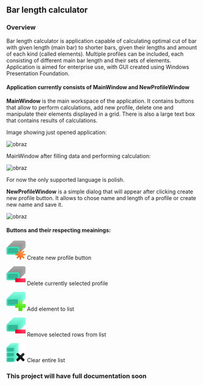 ## Bar length calculator
### Overview 
Bar length calculator is application capable of calculating optimal cut of bar with given length (main bar) to shorter bars, given their lengths and amount of each kind (called elements).
Multiple profiles can be included, each consisting of different main bar length and their sets of elements.
Application is aimed for enterprise use, with GUI created using Windows Presentation Foundation.

#### Application currently consists of MainWindow and NewProfileWindow
**MainWindow** is the main workspace of the application. It contains buttons that allow to perform calculations, add new profile, delete one and manipulate their elements displayed in a grid. There is also a large text box that contains results of calculations.

Image showing just opened application:

![obraz](https://user-images.githubusercontent.com/72377791/161540259-13369c76-c4ec-46aa-a72c-69a122b2595d.png)

MainWindow after filling data and performing calculation:

![obraz](https://user-images.githubusercontent.com/72377791/161540681-ad02e90e-1c5e-4ed8-b492-e211d77126c7.png)

For now the only supported language is polish.

**NewProfileWindow** is a simple dialog that will appear after clicking create new profile button. It allows to chose name and length of a profile or create new name and save it.

![obraz](https://user-images.githubusercontent.com/72377791/161541001-a1ab97a6-e0fd-424b-93ca-f696daa98a4a.png)

#### Buttons and their respecting meainings:

<img
  src="/bar_length_calculator_project/img/prof_new.png"
  style="display: inline-block; margin: 0 auto; width: 50px">
  Create new profile button
  
  <img
  src="/bar_length_calculator_project/img/prof_del.png"
  style="display: inline-block; margin: 0 auto; width: 50px">
  Delete currently selected profile
  
  <img
  src="/bar_length_calculator_project/img/elem_plus.png"
  style="display: inline-block; margin: 0 auto; width: 50px">
  Add element to list
  
  <img
  src="/bar_length_calculator_project/img/elem_minus.png"
  style="display: inline-block; margin: 0 auto; width: 50px">
  Remove selected rows from list
  
  <img
  src="/bar_length_calculator_project/img/elem_clear.png"
  style="display: inline-block; margin: 0 auto; width: 50px">
  Clear entire list

### This project will have full documentation soon
